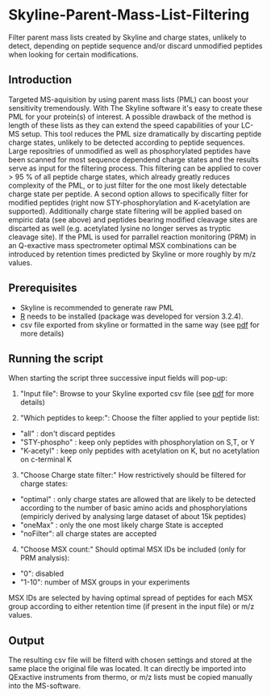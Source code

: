 # Skyline-Parent-Mass-List-Filtering
Filter parent mass lists created by Skyline and charge states, unlikely to detect, depending on peptide sequence and/or discard unmodified peptides when looking for certain modifications.


## Introduction

Targeted MS-aquisition by using parent mass lists (PML) can boost your sensitivity tremendously. With The Skyline software it's easy to create these PML for your protein(s) of interest. A possible drawback of the method is length of these lists as they can extend the speed capabilities of your LC-MS setup. This tool reduces the PML size dramatically by discarting peptide charge states, unlikely to be detected according to peptide sequences. Large repositries of unmodified as well as phosphorylated peptides have been scanned for most sequence dependend charge states and the results serve as input for the filtering process. This filtering can be applied to cover > 95 % of all peptide charge states, which already greatly reduces complexity of the PML, or to just filter for the one most likely detectable charge state per peptide.
A second option allows to specifically filter for modified peptides (right now STY-phosphorylation and K-acetylation are supported). Additionally charge state filtering will be applied based on empiric data (see above) and peptides bearing modified cleavage sites are discarted as well (e.g. acetylated lysine no longer serves as tryptic cleavage site).
If the PML is used for parrallel reaction monitoring (PRM) in an Q-exactive mass spectrometer optimal MSX combinations can be introduced by retention times predicted by Skyline or more roughly by m/z values.

## Prerequisites

 - Skyline is recommended to generate raw PML
 - [R](https://cran.r-project.org/bin/windows/base/) needs to be installed (package was developed for version 3.2.4).
 - csv file exported from skyline or formatted in the same way (see [pdf](Creating-parent-mass-lists-with-skyline.pdf) for more details)

## Running the script

When starting the script three successive input fields will pop-up:
 1. "Input file": Browse to your Skyline exported csv file (see [pdf](Creating-parent-mass-lists-with-skyline.pdf) for more details)

 2. "Which peptides to keep:": Choose the filter applied to your peptide list:
   - "all"         : don't discard peptides
   - "STY-phospho" : keep only peptides with phosphorylation on S,T, or Y
   - "K-acetyl"    : keep only peptides with acetylation on K, but no acetylation on c-terminal K

 3. "Choose Charge state filter:" How restrictively should be filtered for charge states:
   - "optimal" : only charge states are allowed that are likely to be detected according to the number of basic amino acids and phosphorylations (empiricly derived by analysing large dataset of about 15k peptides)
   - "oneMax"  : only the one most likely charge State is accepted
   - "noFilter": all charge states are accepted

 4. "Choose MSX count:" Should optimal MSX IDs be included (only for PRM analysis):
   - "0": disabled
   - "1-10": number of MSX groups in your experiments

MSX IDs are selected by having optimal spread of peptides for each MSX group according to either retention time (if present in the input file) or m/z values.

## Output

The resulting csv file will be filterd with chosen settings and stored at the same place the original file was located. It can directly be imported into QExactive instruments from thermo, or m/z lists must be copied manually into the MS-software.

